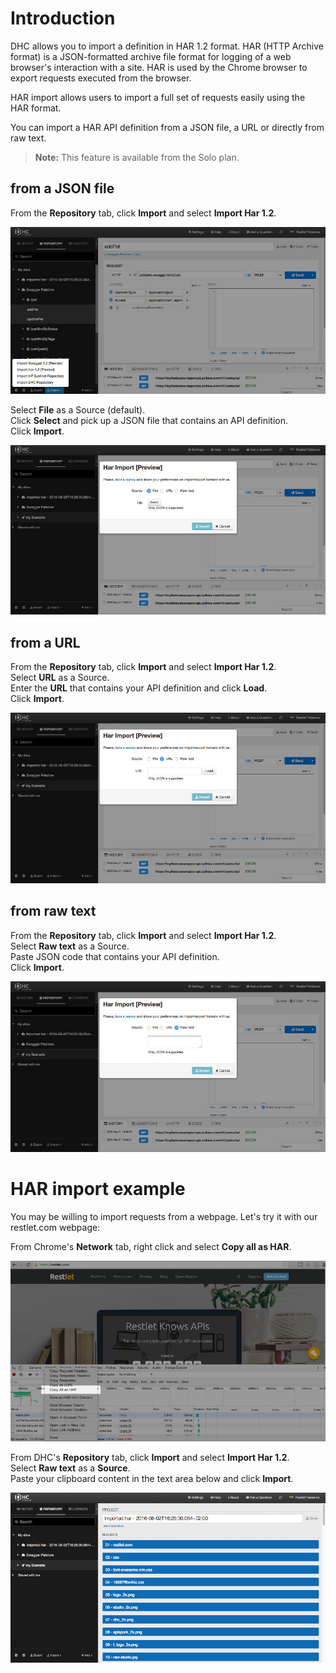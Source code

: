 # Introduction

DHC allows you to import a definition in HAR 1.2 format. HAR (HTTP Archive format) is a JSON-formatted archive file format for logging of a web browser's interaction with a site. HAR is used by the Chrome browser to export requests executed from the browser.

HAR import allows users to import a full set of requests easily using the HAR format.

You can import a HAR API definition from a JSON file, a URL or directly from raw text.

>**Note:** This feature is available from the Solo plan.

## from a JSON file

From the **Repository** tab, click **Import** and select **Import Har 1.2**.  

![Import](images/import-from-repo-tab.jpg "Import")

Select **File** as a Source (default).  
Click **Select** and pick up a JSON file that contains an API definition.  
Click **Import**.

![HAR Import](images/har-file.jpg "HAR Import")

## from a URL

From the **Repository** tab, click **Import** and select **Import Har 1.2**.  
Select **URL** as a Source.  
Enter the **URL** that contains your API definition and click **Load**.  
Click **Import**.

![HAR Import](images/har-url.jpg "HAR Import")

## from raw text

From the **Repository** tab, click **Import** and select **Import Har 1.2**.  
Select **Raw text** as a Source.  
Paste JSON code that contains your API definition.  
Click **Import**.

![HAR Import](images/har-raw.jpg "HAR Import")

# HAR import example

You may be willing to import requests from a webpage. Let's try it with our restlet.com webpage:  

From Chrome's **Network** tab, right click and select **Copy all as HAR**.

![Copy all as HAR](images/copy-all-as-har.jpg "Copy all as HAR")

From DHC's **Repository** tab, click **Import** and select **Import Har 1.2**.  
Select **Raw text** as a **Source**.  
Paste your clipboard content in the text area below and click **Import**.

![imported HAR](images/imported-har.jpg "imported HAR")
